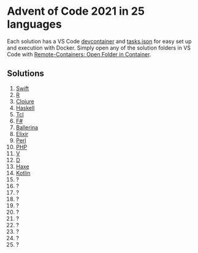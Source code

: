 # Advent of Code 2021 in 25 languages

Each solution has a VS Code [devcontainer](https://code.visualstudio.com/docs/remote/containers) and [tasks.json](https://code.visualstudio.com/docs/editor/tasks) for easy set up and execution with Docker. Simply open any of the solution folders in VS Code with [Remote-Containers: Open Folder in Container](https://marketplace.visualstudio.com/items?itemName=ms-vscode-remote.vscode-remote-extensionpack).

## Solutions
1. [Swift](1/main.swift)
2. [R](2/main.r)
3. [Clojure](3/main.clj)
4. [Haskell](4/main.hs)
5. [Tcl](5/main.tcl)
6. [F#](6/main.fsx)
7. [Ballerina](7/main.bal)
8. [Elixir](8/main.exs)
9. [Perl](9/main.pl)
10. [PHP](10/main.php)
11. [V](11/main.v)
12. [D](12/main.d)
13. [Haxe](13/main.hx)
14. [Kotlin](14/main.kt)
15. ?
16. ?
17. ?
18. ?
19. ?
20. ?
21. ?
22. ?
23. ?
24. ?
25. ?